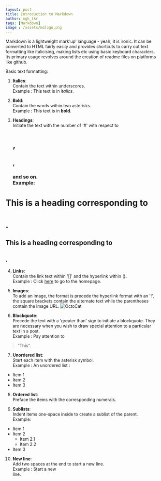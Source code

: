 ```yaml
---
layout: post
title: Introduction to Markdown
author: mgh_tkr
tags: [Markdown]
image : /assets/mdlogo.png
---
```

Markdown is a lightweight mark'up' language - yeah, it is ironic. It can be converted to HTML fairly easily and provides shortcuts to carry out text formatting like italicising, making lists etc using basic keyboard characters. Its primary usage revolves around the creation of readme files on platforms like github.

Basic text formatting:

1. **Italics**:  
Contain the text within underscores.  
Example : This text is in _italics_.

2. **Bold**:  
Contain the words within two asterisks.  
Example : This text is in **bold**.

3. **Headings**:  
Initiate the text with the number of '#' with respect to <h1>,<h2>,<h3> and so on.  
Example:  
# This is a heading corresponding to <h1>.  
## This is a heading corresponding to <h2>.  

4. **Links**:  
Contain the link text within '[]' and the hyperlink within ().  
Example : Click [here](/) to go to the homepage.

5. **Images**:  
To add an image, the format is precede the hyperlink format with an '!', 
the square brackets contain the alternate text while the parentheses contain the image URL.
![OctoCat](/assets/Octocat.jpg)  

6. **Blockquote**:  
Precede the text with a 'greater than' sign to initiate a blockquote. They are necessary when you wish to draw special attention to a particular text in a post.  
Example : Pay attention to 
> "This".

7. **Unordered list**:  
Start each item with the asterisk symbol.  
Example : An unordered list :  
* Item 1  
* Item 2  
* Item 3  

8. **Ordered list**:  
Preface the items with the corresponding numerals.

9. **Sublists**:   
Indent items one-space inside to create a sublist of the parent.  
Example:  
* Item 1
* Item 2
  * Item 2.1
  * Item 2.2
* Item 3  

10. **New line**:  
Add two spaces at the end to start a new line.  
Example : Start a new  
line.
